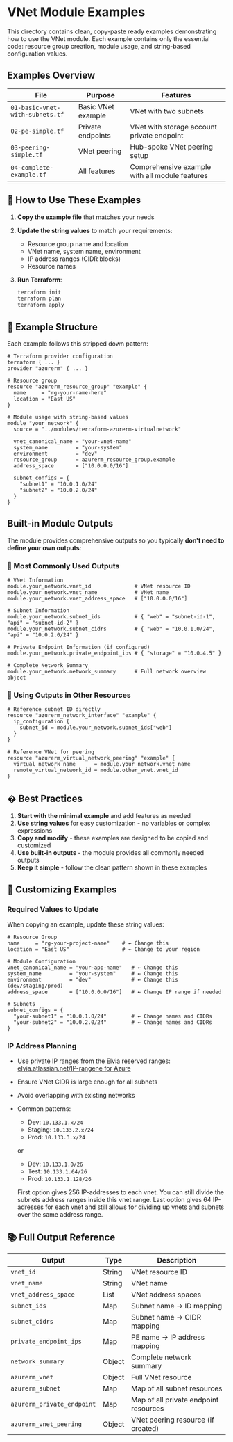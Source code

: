 # VNet Module Examples

This directory contains clean, copy-paste ready examples demonstrating how to use the VNet module. Each example contains only the essential code: resource group creation, module usage, and string-based configuration values.

## Examples Overview

| File | Purpose | Features |
|------|---------|----------|
| `01-basic-vnet-with-subnets.tf` | Basic VNet example | VNet with two subnets |
| `02-pe-simple.tf` | Private endpoints | VNet with storage account private endpoint |
| `03-peering-simple.tf` | VNet peering | Hub-spoke VNet peering setup |
| `04-complete-example.tf` | All features | Comprehensive example with all module features |

## 🚀 How to Use These Examples

1. **Copy the example file** that matches your needs
2. **Update the string values** to match your requirements:
   - Resource group name and location
   - VNet name, system name, environment
   - IP address ranges (CIDR blocks)
   - Resource names

3. **Run Terraform**:
   ```bash
   terraform init
   terraform plan
   terraform apply
   ```

## 📝 Example Structure

Each example follows this stripped down pattern:

```hcl
# Terraform provider configuration
terraform { ... }
provider "azurerm" { ... }

# Resource group
resource "azurerm_resource_group" "example" {
  name     = "rg-your-name-here"
  location = "East US"
}

# Module usage with string-based values
module "your_network" {
  source = "../modules/terraform-azurerm-virtualnetwork"
  
  vnet_canonical_name = "your-vnet-name"
  system_name         = "your-system"
  environment         = "dev"
  resource_group      = azurerm_resource_group.example
  address_space       = ["10.0.0.0/16"]
  
  subnet_configs = {
    "subnet1" = "10.0.1.0/24"
    "subnet2" = "10.0.2.0/24"
  }
}
```

## Built-in Module Outputs

The module provides comprehensive outputs so you typically **don't need to define your own outputs**:

### 🎯 Most Commonly Used Outputs

```hcl
# VNet Information
module.your_network.vnet_id              # VNet resource ID
module.your_network.vnet_name            # VNet name
module.your_network.vnet_address_space   # ["10.0.0.0/16"]

# Subnet Information  
module.your_network.subnet_ids           # { "web" = "subnet-id-1", "api" = "subnet-id-2" }
module.your_network.subnet_cidrs         # { "web" = "10.0.1.0/24", "api" = "10.0.2.0/24" }

# Private Endpoint Information (if configured)
module.your_network.private_endpoint_ips # { "storage" = "10.0.4.5" }

# Complete Network Summary
module.your_network.network_summary      # Full network overview object
```

### 🔗 Using Outputs in Other Resources

```hcl
# Reference subnet ID directly
resource "azurerm_network_interface" "example" {
  ip_configuration {
    subnet_id = module.your_network.subnet_ids["web"]
  }
}

# Reference VNet for peering
resource "azurerm_virtual_network_peering" "example" {
  virtual_network_name      = module.your_network.vnet_name
  remote_virtual_network_id = module.other_vnet.vnet_id
}
```

## � Best Practices

1. **Start with the minimal example** and add features as needed
2. **Use string values** for easy customization - no variables or complex expressions
3. **Copy and modify** - these examples are designed to be copied and customized
4. **Use built-in outputs** - the module provides all commonly needed outputs
5. **Keep it simple** - follow the clean pattern shown in these examples

## 🔧 Customizing Examples

### Required Values to Update
When copying an example, update these string values:

```hcl
# Resource Group
name     = "rg-your-project-name"    # ← Change this
location = "East US"                 # ← Change to your region

# Module Configuration  
vnet_canonical_name = "your-app-name"   # ← Change this
system_name         = "your-system"     # ← Change this
environment         = "dev"             # ← Change this (dev/staging/prod)
address_space       = ["10.0.0.0/16"]   # ← Change IP range if needed

# Subnets
subnet_configs = {
  "your-subnet1" = "10.0.1.0/24"        # ← Change names and CIDRs
  "your-subnet2" = "10.0.2.0/24"        # ← Change names and CIDRs
}
```

### IP Address Planning
- Use private IP ranges from the Elvia reserved ranges: [elvia.atlassian.net/IP-rangene for Azure](https://elvia.atlassian.net/wiki/spaces/DOCHYBNET/pages/396165682/IP-rangene+for+Azure+Subscriptions)
- Ensure VNet CIDR is large enough for all subnets
- Avoid overlapping with existing networks
- Common patterns:
  - Dev: `10.133.1.x/24`
  - Staging: `10.133.2.x/24` 
  - Prod: `10.133.3.x/24`
  
  or

  - Dev: `10.133.1.0/26`
  - Test: `10.133.1.64/26`
  - Prod: `10.133.1.128/26`

  First option gives 256 IP-addresses to each vnet. You can still divide the subnets address ranges inside this vnet range.
  Last option gives 64 IP-adresses for each vnet and still allows for dividing up vnets and subnets over the same address range.

## 📚 Full Output Reference

| Output | Type | Description |
|--------|------|-------------|
| `vnet_id` | String | VNet resource ID |
| `vnet_name` | String | VNet name |
| `vnet_address_space` | List | VNet address spaces |
| `subnet_ids` | Map | Subnet name → ID mapping |
| `subnet_cidrs` | Map | Subnet name → CIDR mapping |
| `private_endpoint_ips` | Map | PE name → IP address mapping |
| `network_summary` | Object | Complete network summary |
| `azurerm_vnet` | Object | Full VNet resource |
| `azurerm_subnet` | Map | Map of all subnet resources |
| `azurerm_private_endpoint` | Map | Map of all private endpoint resources |
| `azurerm_vnet_peering` | Object | VNet peering resource (if created) |
